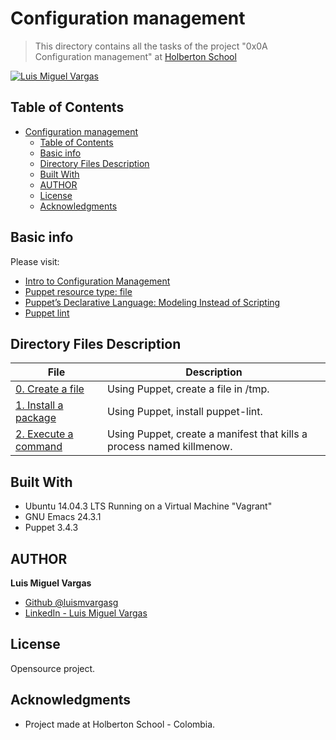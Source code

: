 # Configuration management

> This directory contains all the tasks of the project "0x0A Configuration management" at [Holberton School](https://www.holbertonschool.com "Holberton School.")

[![Luis Miguel Vargas](https://img.shields.io/twitter/url?style=social&url=https%3A%2F%2Ftwitter.com%2Fluismvargasg1)](https://twitter.com/luismvargasg1)

## Table of Contents

- [Configuration management](#configuration-management)
  - [Table of Contents](#table-of-contents)
  - [Basic info](#basic-info)
  - [Directory Files Description](#directory-files-description)
  - [Built With](#built-with)
  - [AUTHOR](#author)
  - [License](#license)
  - [Acknowledgments](#acknowledgments)

## Basic info

Please visit:
* [Intro to Configuration Management](https://www.digitalocean.com/community/tutorials/an-introduction-to-configuration-management)
* [Puppet resource type: file](https://puppet.com/docs/puppet/3.8/types/file.html)
* [Puppet’s Declarative Language: Modeling Instead of Scripting](https://puppet.com/blog/puppets-declarative-language-modeling-instead-of-scripting/)
* [Puppet lint](http://puppet-lint.com/)

## Directory Files Description

| **File** | **Description** |
|----------|-----------------|
| [0. Create a file](./0-create_a_file.pp) | Using Puppet, create a file in /tmp. |
| [1. Install a package](./1-install_a_package.pp) | Using Puppet, install puppet-lint. |
| [2. Execute a command](./2-execute_a_command.pp) | Using Puppet, create a manifest that kills a process named killmenow. |

## Built With

* Ubuntu 14.04.3 LTS Running on a Virtual Machine "Vagrant"
* GNU Emacs 24.3.1
* Puppet 3.4.3

## AUTHOR

**Luis Miguel Vargas**

* [Github @luismvargasg](https://github.com/luismvargasg)
* [LinkedIn - Luis Miguel Vargas](https://www.linkedin.com/in/luismvargasg/)

## License

Opensource project.

## Acknowledgments

* Project made at Holberton School - Colombia.
